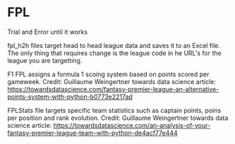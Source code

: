 # FPL
Trial and Error until it works

fpl_h2h files target head to head league data and saves it to an Excel file.
The only thing that requires change is the league code in he URL's for the league you are targetting. 

F1 FPL assigns a formula 1 scoing system based on points scored per gameweek.
Credit: Guillaume Weingertner
towards data science article: https://towardsdatascience.com/fantasy-premier-league-an-alternative-points-system-with-python-b0773e2217ad

FPLStats file targets specific team statistics such as captain points, poins per position and rank evolution.
Credit: Guillaume Weingertner
towards data science article: https://towardsdatascience.com/an-analysis-of-your-fantasy-premier-league-team-with-python-de4acf77e444


